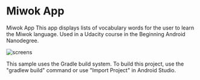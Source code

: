 # Miwok App
Miwok App
This app displays lists of vocabulary words for the user to learn the Miwok language. Used in a Udacity course in the Beginning Android Nanodegree.

![screens](https://lh3.googleusercontent.com/j748sPufjA1dFoaO9_jkPYNwPHJne5YbKi3x0ntzEWBX3W1qNDGbCgeLtj93JDcXD6LY6kqC5n5JAX_21LlP=s0#w=1224&h=421)


This sample uses the Gradle build system. To build this project, use the "gradlew build" command or use "Import Project" in Android Studio.



